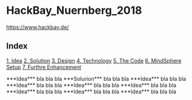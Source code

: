 # HackBay_Nuernberg_2018
https://www.hackbay.de/

## Index
[1. Idea](#idea)
[2. Solution](#solurion)
[3. Design](#design)
[4. Technology](#technology)
[5. The Code](#thecode)
[6. MindSphere Setup](#MindSpheresetup)
[7. Furthre Enhancement](#FurthreEnhancement)



<a name="idea"/>
***Idea***
bla bla bla


<a name="solurion"/>
***Solurion***
bla bla bla


<a name="idea"/>
***Idea***
bla bla bla


<a name="idea"/>
***Idea***
bla bla bla


<a name="idea"/>
***Idea***
bla bla bla


<a name="idea"/>
***Idea***
bla bla bla


<a name="idea"/>
***Idea***
bla bla bla


<a name="idea"/>
***Idea***
bla bla bla


<a name="idea"/>
***Idea***
bla bla bla
